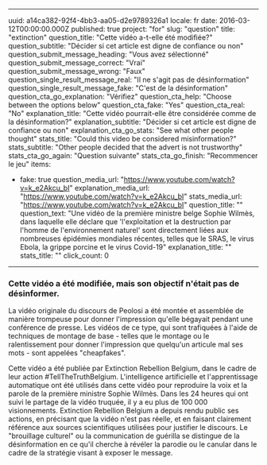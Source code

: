 
---
uuid: a14ca382-92f4-4bb3-aa05-d2e9789326a1
locale: fr
date: 2016-03-12T00:00:00.000Z
published: true
project: "for"
slug: "question"
title: "extinction"
question_title: "Cette vidéo a-t-elle été modifiée?"
question_subtitle: "Décider si cet article est digne de confiance ou non"
question_submit_message_heading: "Vous avez sélectionné"
question_submit_message_correct: "Vrai"
question_submit_message_wrong: "Faux"
question_single_result_message_real: "Il ne s'agit pas de désinformation"
question_single_result_message_fake: "C'est de la désinformation"
question_cta_go_explanation: "Vérifiez"
question_cta_help: "Choose between the options below"
question_cta_fake: "Yes"
question_cta_real: "No"
explanation_title: "Cette vidéo pourrait-elle être considérée comme de la désinformation?"
explanation_subtitle: "Décider si cet article est digne de confiance ou non"
explanation_cta_go_stats: "See what other people thought"
stats_title: "Could this video be considered misinformation?"
stats_subtitle: "Other people decided that the advert is not trustworthy"
stats_cta_go_again: "Question suivante"
stats_cta_go_finish: "Recommencer le jeu"
items:
  - fake: true
    question_media_url: "https://www.youtube.com/watch?v=k_e2Akcu_bI"
    explanation_media_url: "https://www.youtube.com/watch?v=k_e2Akcu_bI"
    stats_media_url: "https://www.youtube.com/watch?v=k_e2Akcu_bI"
    question_title: ""
    question_text: "Une vidéo de la première ministre belge Sophie Wilmès, dans laquelle elle déclare que 'l'exploitation et la destruction par l'homme de l'environnement naturel' sont directement liées aux nombreuses épidémies mondiales récentes, telles que le SRAS, le virus Ebola, la grippe porcine et le virus Covid-19"
    explanation_title: ""
    stats_title: ""
    click_count: 0
---
### Cette vidéo a été modifiée, mais son objectif n'était pas de désinformer. 

La vidéo originale du discours de Peolosi a été montée et assemblée de manière trompeuse pour donner l'impression qu'elle bégayait pendant une conférence de presse. Les vidéos de ce type, qui sont trafiquées à l'aide de techniques de montage de base - telles que le montage ou le ralentissement pour donner l'impression que quelqu'un articule mal ses mots - sont appelées "cheapfakes".

Cette vidéo a été publiée par Extinction Rebellion Belgium, dans le cadre de leur action #TellTheTruthBelgium. L'intelligence artificielle et l'apprentissage automatique ont été utilisés dans cette vidéo pour reproduire la voix et la parole de la première ministre Sophie Wilmès. Dans les 24 heures qui ont suivi le partage de la vidéo truquée, il y a eu plus de 100 000 visionnements. Extinction Rebellion Belgium a depuis rendu public ses actions, en précisant que la vidéo n'est pas réelle, et en faisant clairement référence aux sources scientifiques utilisées pour justifier le discours. 
Le "brouillage culturel" ou la communication de guérilla se distingue de la désinformation en ce qu'il cherche à révéler la parodie ou le canular dans le cadre de la stratégie visant à exposer le message.
